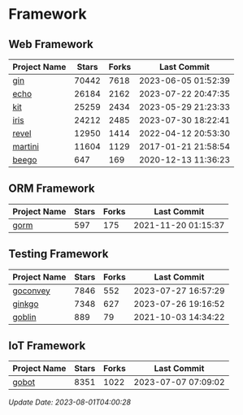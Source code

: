 # Framework

## Web Framework
| Project Name | Stars | Forks | Last Commit |
| ------------ | ----- | ----- | ----------- |
| [gin](https://github.com/gin-gonic/gin) | 70442 | 7618 | 2023-06-05 01:52:39 |
| [echo](https://github.com/labstack/echo) | 26184 | 2162 | 2023-07-22 20:47:35 |
| [kit](https://github.com/go-kit/kit) | 25259 | 2434 | 2023-05-29 21:23:33 |
| [iris](https://github.com/kataras/iris) | 24212 | 2485 | 2023-07-30 18:22:41 |
| [revel](https://github.com/revel/revel) | 12950 | 1414 | 2022-04-12 20:53:30 |
| [martini](https://github.com/go-martini/martini) | 11604 | 1129 | 2017-01-21 21:58:54 |
| [beego](https://github.com/astaxie/beego) | 647 | 169 | 2020-12-13 11:36:23 |

## ORM Framework
| Project Name | Stars | Forks | Last Commit |
| ------------ | ----- | ----- | ----------- |
| [gorm](https://github.com/jinzhu/gorm) | 597 | 175 | 2021-11-20 01:15:37 |

## Testing Framework
| Project Name | Stars | Forks | Last Commit |
| ------------ | ----- | ----- | ----------- |
| [goconvey](https://github.com/smartystreets/goconvey) | 7846 | 552 | 2023-07-27 16:57:29 |
| [ginkgo](https://github.com/onsi/ginkgo) | 7348 | 627 | 2023-07-26 19:16:52 |
| [goblin](https://github.com/franela/goblin) | 889 | 79 | 2021-10-03 14:34:22 |

## IoT Framework
| Project Name | Stars | Forks | Last Commit |
| ------------ | ----- | ----- | ----------- |
| [gobot](https://github.com/hybridgroup/gobot) | 8351 | 1022 | 2023-07-07 07:09:02 |

*Update Date: 2023-08-01T04:00:28*